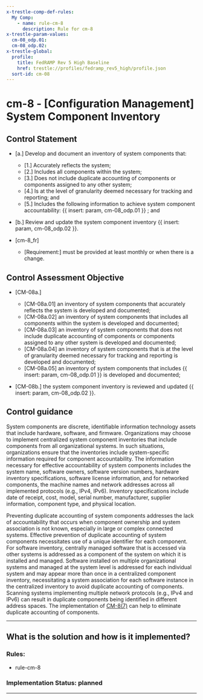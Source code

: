 ```yaml
---
x-trestle-comp-def-rules:
  My Comp:
    - name: rule-cm-8
      description: Rule for cm-8
x-trestle-param-values:
  cm-08_odp.01:
  cm-08_odp.02:
x-trestle-global:
  profile:
    title: FedRAMP Rev 5 High Baseline
    href: trestle://profiles/fedramp_rev5_high/profile.json
  sort-id: cm-08
---
```


# cm-8 - \[Configuration Management\] System Component Inventory

## Control Statement

- \[a.\] Develop and document an inventory of system components that:

  - \[1.\] Accurately reflects the system;
  - \[2.\] Includes all components within the system;
  - \[3.\] Does not include duplicate accounting of components or components assigned to any other system;
  - \[4.\] Is at the level of granularity deemed necessary for tracking and reporting; and
  - \[5.\] Includes the following information to achieve system component accountability: {{ insert: param, cm-08_odp.01 }} ; and

- \[b.\] Review and update the system component inventory {{ insert: param, cm-08_odp.02 }}.

- \[cm-8_fr\]

  - \[Requirement:\] must be provided at least monthly or when there is a change.

## Control Assessment Objective

- \[CM-08a.\]

  - \[CM-08a.01\] an inventory of system components that accurately reflects the system is developed and documented;
  - \[CM-08a.02\] an inventory of system components that includes all components within the system is developed and documented;
  - \[CM-08a.03\] an inventory of system components that does not include duplicate accounting of components or components assigned to any other system is developed and documented;
  - \[CM-08a.04\] an inventory of system components that is at the level of granularity deemed necessary for tracking and reporting is developed and documented;
  - \[CM-08a.05\] an inventory of system components that includes {{ insert: param, cm-08_odp.01 }} is developed and documented;

- \[CM-08b.\] the system component inventory is reviewed and updated {{ insert: param, cm-08_odp.02 }}.

## Control guidance

System components are discrete, identifiable information technology assets that include hardware, software, and firmware. Organizations may choose to implement centralized system component inventories that include components from all organizational systems. In such situations, organizations ensure that the inventories include system-specific information required for component accountability. The information necessary for effective accountability of system components includes the system name, software owners, software version numbers, hardware inventory specifications, software license information, and for networked components, the machine names and network addresses across all implemented protocols (e.g., IPv4, IPv6). Inventory specifications include date of receipt, cost, model, serial number, manufacturer, supplier information, component type, and physical location.

Preventing duplicate accounting of system components addresses the lack of accountability that occurs when component ownership and system association is not known, especially in large or complex connected systems. Effective prevention of duplicate accounting of system components necessitates use of a unique identifier for each component. For software inventory, centrally managed software that is accessed via other systems is addressed as a component of the system on which it is installed and managed. Software installed on multiple organizational systems and managed at the system level is addressed for each individual system and may appear more than once in a centralized component inventory, necessitating a system association for each software instance in the centralized inventory to avoid duplicate accounting of components. Scanning systems implementing multiple network protocols (e.g., IPv4 and IPv6) can result in duplicate components being identified in different address spaces. The implementation of [CM-8(7)](#cm-8.7) can help to eliminate duplicate accounting of components.

______________________________________________________________________

## What is the solution and how is it implemented?

<!-- For implementation status enter one of: implemented, partial, planned, alternative, not-applicable -->

<!-- Note that the list of rules under ### Rules: is read-only and changes will not be captured after assembly to JSON -->

<!-- Add control implementation description here for control: cm-8 -->

### Rules:

  - rule-cm-8

### Implementation Status: planned

______________________________________________________________________
